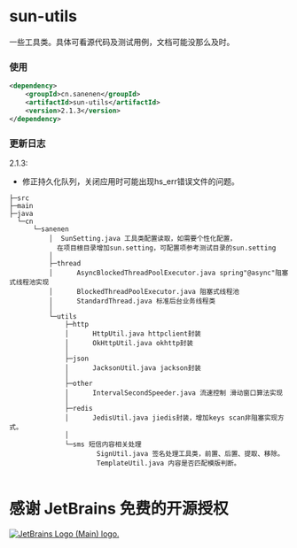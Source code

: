 # sun-utils
一些工具类。具体可看源代码及测试用例，文档可能没那么及时。
### 使用
```xml
<dependency>
    <groupId>cn.sanenen</groupId>
    <artifactId>sun-utils</artifactId>
    <version>2.1.3</version>
</dependency>
```
### 更新日志
2.1.3:
- 修正持久化队列，关闭应用时可能出现hs_err错误文件的问题。


```
├─src
├─main
├─java
  └─cn
      └─sanenen
          │  SunSetting.java 工具类配置读取，如需要个性化配置，
            在项目根目录增加sun.setting，可配置项参考测试目录的sun.setting
          │  
          ├─thread
          │      AsyncBlockedThreadPoolExecutor.java spring"@async"阻塞式线程池实现
          │      BlockedThreadPoolExecutor.java 阻塞式线程池
          │      StandardThread.java 标准后台业务线程类
          │      
          └─utils
              ├─http
              │      HttpUtil.java httpclient封装
              │      OkHttpUtil.java okhttp封装
              │      
              ├─json
              │      JacksonUtil.java jackson封装
              │      
              ├─other
              │      IntervalSecondSpeeder.java 流速控制 滑动窗口算法实现
              │      
              ├─redis
              │      JedisUtil.java jiedis封装，增加keys scan非阻塞实现方式。
              │      
              └─sms 短信内容相关处理
                      SignUtil.java 签名处理工具类，前置、后置、提取、移除。
                      TemplateUtil.java 内容是否匹配模版判断。
                      

```
# 感谢 JetBrains 免费的开源授权

<a href="https://www.jetbrains.com/?from=sun-utils" target="_blank">
<img src="https://resources.jetbrains.com/storage/products/company/brand/logos/jb_beam.svg" alt="JetBrains Logo (Main) logo.">
</a>